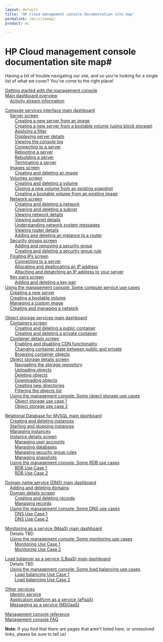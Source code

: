 ```yaml
---
layout: default
title: "HP Cloud management console documentation site map"
permalink: /mc/sitemap/
product: mc

---
```

# HP Cloud management console documentation site map#

Having a bit of trouble navigating our site, and so you're looking for a single list of what we cover?  You've come to the right place!

[Getting started with the management console](/mc/)<br> <!-- basic descriptions of the different services avai. through the console with links to the existing landing pages created for the CLI docs? -->
[Main dashboard overview](/mc/dashboard/) <!-- include info about various panes, eg Activity Stream; list of subordinate screens for all the different services ie compute, object storage, monitoring, etc. --> <br>
&nbsp;&nbsp;&nbsp;&nbsp;[Activity stream information](/activity-stream/) <br>

[Compute services interface main dashboard](/mc/compute/)<br>
&nbsp;&nbsp;&nbsp;&nbsp;[Server screen](mc/compute/servers/) <!-- include basic description of all fields and buttons, as well as items in the Inventory section --> <br>
&nbsp;&nbsp;&nbsp;&nbsp;&nbsp;&nbsp;&nbsp;&nbsp;[Creating a new server from an image](mc/compute/server/)<br>
&nbsp;&nbsp;&nbsp;&nbsp;&nbsp;&nbsp;&nbsp;&nbsp;[Creating a new server from a bootable volume (using block storage)](mc/compute/server/)<br>
&nbsp;&nbsp;&nbsp;&nbsp;&nbsp;&nbsp;&nbsp;&nbsp;[Applying a filter](mc/compute/server/) <br>
&nbsp;&nbsp;&nbsp;&nbsp;&nbsp;&nbsp;&nbsp;&nbsp;[Displaying server details](mc/compute/server/)<br>
&nbsp;&nbsp;&nbsp;&nbsp;&nbsp;&nbsp;&nbsp;&nbsp;[Viewing the console log](mc/compute/server/)<br>
&nbsp;&nbsp;&nbsp;&nbsp;&nbsp;&nbsp;&nbsp;&nbsp;[Connecting to a server](mc/compute/server/)<br>
&nbsp;&nbsp;&nbsp;&nbsp;&nbsp;&nbsp;&nbsp;&nbsp;[Rebooting a server](mc/compute/server/)<br>
&nbsp;&nbsp;&nbsp;&nbsp;&nbsp;&nbsp;&nbsp;&nbsp;[Rebuilding a server](mc/compute/server/)<br>
&nbsp;&nbsp;&nbsp;&nbsp;&nbsp;&nbsp;&nbsp;&nbsp;[Terminating a server](mc/compute/server/)<br>
&nbsp;&nbsp;&nbsp;&nbsp;[Images screen](mc/compute/images/) <!-- include basic description of all fields and buttons here --> <br>
&nbsp;&nbsp;&nbsp;&nbsp;&nbsp;&nbsp;&nbsp;&nbsp;[Creating and deleting an image](blah) <br>
&nbsp;&nbsp;&nbsp;&nbsp;[Volumes screen](mc/compute/volumes/)<br>
&nbsp;&nbsp;&nbsp;&nbsp;&nbsp;&nbsp;&nbsp;&nbsp;[Creating and deleting a volume](blah)<br>
&nbsp;&nbsp;&nbsp;&nbsp;&nbsp;&nbsp;&nbsp;&nbsp;[Cloning a new volume from an existing snapshot](blah)<br>
&nbsp;&nbsp;&nbsp;&nbsp;&nbsp;&nbsp;&nbsp;&nbsp;[Creating a bootable volume from an existing image](blah)<br>
&nbsp;&nbsp;&nbsp;&nbsp;[Network screen](mc/compute/network/) <!-- info here on toggles, fields, and basic network overview --> <br>
&nbsp;&nbsp;&nbsp;&nbsp;&nbsp;&nbsp;&nbsp;&nbsp;[Creating and deleting a network](blah) <!-- creating launches a new screen; perhaps separate creating and put deleting in the overview? --> <br> 
&nbsp;&nbsp;&nbsp;&nbsp;&nbsp;&nbsp;&nbsp;&nbsp;[Crearing and deleting a subnet](blah) <!-- creating launches a new screen; perhaps separate creating and put deleting in the overview? --> <br>
&nbsp;&nbsp;&nbsp;&nbsp;&nbsp;&nbsp;&nbsp;&nbsp;[Viewing  network details](blah) <br>
&nbsp;&nbsp;&nbsp;&nbsp;&nbsp;&nbsp;&nbsp;&nbsp;[Viewing subnet details](blah) <br>
&nbsp;&nbsp;&nbsp;&nbsp;&nbsp;&nbsp;&nbsp;&nbsp;[Understanding network system messages](blah) <!-- success & error messages w/ descriptions of what they mean --> <br> 
&nbsp;&nbsp;&nbsp;&nbsp;&nbsp;&nbsp;&nbsp;&nbsp;[Viewing router details](blah) <!-- not sure about this one--maybe it's own menu item, and Laura hasn't updated wireframes? --> <br>
&nbsp;&nbsp;&nbsp;&nbsp;&nbsp;&nbsp;&nbsp;&nbsp;[Adding and deleting an instance to a router](blah) <br>
&nbsp;&nbsp;&nbsp;&nbsp;[Security groups screen](mc/compute/security-groups/) <!-- basic screen functions here such as selecting a project, listing security groups, etc.? --> <br>
&nbsp;&nbsp;&nbsp;&nbsp;&nbsp;&nbsp;&nbsp;&nbsp;[Adding and removing a security group](blah)<br>
&nbsp;&nbsp;&nbsp;&nbsp;&nbsp;&nbsp;&nbsp;&nbsp;[Creating and deleting a security group rule](blah)<br>
&nbsp;&nbsp;&nbsp;&nbsp;[Floating IPs screen](mc/compute/floating-ips/) <!-- basic screen functions here such as selecting a project --> <br>
&nbsp;&nbsp;&nbsp;&nbsp;&nbsp;&nbsp;&nbsp;&nbsp;[Connecting to a server](blah)<br>
&nbsp;&nbsp;&nbsp;&nbsp;&nbsp;&nbsp;&nbsp;&nbsp;[Allocating and deallocating an IP address](blah)<br>
&nbsp;&nbsp;&nbsp;&nbsp;&nbsp;&nbsp;&nbsp;&nbsp;[Attaching and detatching an IP address to your server](blah)<br>
&nbsp;&nbsp;&nbsp;&nbsp;[Key pairs screen](mc/compute/key-pairs/)<br>
&nbsp;&nbsp;&nbsp;&nbsp;&nbsp;&nbsp;&nbsp;&nbsp;[Adding and deleting a key pair](blah) <br>
[Using the management console: Some compute service use cases](mc/compute/use-cases/) <br>
&nbsp;&nbsp;&nbsp;&nbsp;[Creating a new server](blah) <br>
&nbsp;&nbsp;&nbsp;&nbsp;[Creating a bootable volume](blah) <br>
&nbsp;&nbsp;&nbsp;&nbsp;[Managing a custom image](blah) <br>
&nbsp;&nbsp;&nbsp;&nbsp;[Creating and managing a network](blah) <br>

[Object storage services main dashboard](/mc/object-storage/)<br>
&nbsp;&nbsp;&nbsp;&nbsp;[Containers screen](blah) <br>
&nbsp;&nbsp;&nbsp;&nbsp;&nbsp;&nbsp;&nbsp;&nbsp;[Creating and deleting a public container](blah) <!-- note you can create w/ or w/out CDN enabled --> <br>
&nbsp;&nbsp;&nbsp;&nbsp;&nbsp;&nbsp;&nbsp;&nbsp;[Creating and deleting a private container](blah) <!-- note you can create w/ or w/out CDN enabled --> <br>
&nbsp;&nbsp;&nbsp;&nbsp;[Container details screen](blah) <!-- info about selecting containers here --> <br>
&nbsp;&nbsp;&nbsp;&nbsp;&nbsp;&nbsp;&nbsp;&nbsp;[Enabling and disabling CDN functionality](blah) <br>
&nbsp;&nbsp;&nbsp;&nbsp;&nbsp;&nbsp;&nbsp;&nbsp;[Changing container state between public and private](blah) <br>
&nbsp;&nbsp;&nbsp;&nbsp;&nbsp;&nbsp;&nbsp;&nbsp;[Browsing container objects](blah) <br>
&nbsp;&nbsp;&nbsp;&nbsp;[Object storage details screen](blah) <!-- info about viewing object details --> <br>
&nbsp;&nbsp;&nbsp;&nbsp;&nbsp;&nbsp;&nbsp;&nbsp;[Navigating the storage repository](blah) <br>
&nbsp;&nbsp;&nbsp;&nbsp;&nbsp;&nbsp;&nbsp;&nbsp;[Uploading objects](blah) <br>
&nbsp;&nbsp;&nbsp;&nbsp;&nbsp;&nbsp;&nbsp;&nbsp;[Deleting objects](blah) <br>
&nbsp;&nbsp;&nbsp;&nbsp;&nbsp;&nbsp;&nbsp;&nbsp;[Downloading objects](blah) <br>
&nbsp;&nbsp;&nbsp;&nbsp;&nbsp;&nbsp;&nbsp;&nbsp;[Creating new directories](blah) <!-- perhaps include this in the main page above? --> <br>
&nbsp;&nbsp;&nbsp;&nbsp;&nbsp;&nbsp;&nbsp;&nbsp;[Filtering the objects list](blah) <br>
&nbsp;&nbsp;&nbsp;&nbsp;[Using the management console: Some object storage use cases](blah) <br>
&nbsp;&nbsp;&nbsp;&nbsp;&nbsp;&nbsp;&nbsp;&nbsp;[Object storage use case 1](blah) <br>
&nbsp;&nbsp;&nbsp;&nbsp;&nbsp;&nbsp;&nbsp;&nbsp;[Object storage use case 2](blah) <br>

[Relational Database for MySQL main dashboard](blah) <br>
&nbsp;&nbsp;&nbsp;&nbsp;[Creating and deleting instances](blah) <br>
&nbsp;&nbsp;&nbsp;&nbsp;[Starting and stopping instances](blah) <br>
&nbsp;&nbsp;&nbsp;&nbsp;[Managing instances](blah) <br> <!-- flavors; volume size; number of dbs; enable, disable, and reset root password -->
&nbsp;&nbsp;&nbsp;&nbsp;[Instance details screen](blah) <br> <!-- searching; other basic descriptive info about this screen -->
&nbsp;&nbsp;&nbsp;&nbsp;&nbsp;&nbsp;&nbsp;&nbsp;[Managing user accounts](blah) <br> <!-- creating, deleting, changing names and permissions, changing passwords -->
&nbsp;&nbsp;&nbsp;&nbsp;&nbsp;&nbsp;&nbsp;&nbsp;[Managing databases](blah) <br> <!-- creating, deleting, renaming -->
&nbsp;&nbsp;&nbsp;&nbsp;&nbsp;&nbsp;&nbsp;&nbsp;[Managing security group rules](blah) <br> <!-- creating, deleting, renaming -->
&nbsp;&nbsp;&nbsp;&nbsp;&nbsp;&nbsp;&nbsp;&nbsp;[Managing snapshots](blah) <br> <!-- creating, deleting, renaming -->
&nbsp;&nbsp;&nbsp;&nbsp;[Using the management console: Some RDB use cases](blah) <br>
&nbsp;&nbsp;&nbsp;&nbsp;&nbsp;&nbsp;&nbsp;&nbsp;[RDB Use Case 1](blah) <br>
&nbsp;&nbsp;&nbsp;&nbsp;&nbsp;&nbsp;&nbsp;&nbsp;[RDB Use Case 2](blah) <br>

[Domain name service (DNS) main dashboard](blah) <br> <!-- searching domains -->
&nbsp;&nbsp;&nbsp;&nbsp;[Adding and deleting domains](blah) <br>
&nbsp;&nbsp;&nbsp;&nbsp;[Domain details screen](blah) <br> <!-- selecting record types; viewing details; returning to the domain list screen -->
&nbsp;&nbsp;&nbsp;&nbsp;&nbsp;&nbsp;&nbsp;&nbsp;[Creating and deleting records](blah) <br>
&nbsp;&nbsp;&nbsp;&nbsp;&nbsp;&nbsp;&nbsp;&nbsp;[Managing records](blah) <br>
&nbsp;&nbsp;&nbsp;&nbsp;[Using the management console: Some DNS use cases](blah) <br>
&nbsp;&nbsp;&nbsp;&nbsp;&nbsp;&nbsp;&nbsp;&nbsp;[DNS Use Case 1](blah) <br>
&nbsp;&nbsp;&nbsp;&nbsp;&nbsp;&nbsp;&nbsp;&nbsp;[DNS Use Case 2](blah) <br>

[Monitoring as a service (MaaS) main dashboard](blah) <br>
&nbsp;&nbsp;&nbsp;&nbsp;Details TBD<br>
&nbsp;&nbsp;&nbsp;&nbsp;[Using the management console: Some monitoring use cases](blah) <br>
&nbsp;&nbsp;&nbsp;&nbsp;&nbsp;&nbsp;&nbsp;&nbsp;[Monitoring Use Case 1](blah) <br>
&nbsp;&nbsp;&nbsp;&nbsp;&nbsp;&nbsp;&nbsp;&nbsp;[Monitoring Use Case 2](blah) <br>

[Load balancer as a service (LBaaS) main dashboard](blah) <br>
&nbsp;&nbsp;&nbsp;&nbsp;Details TBD<br>
&nbsp;&nbsp;&nbsp;&nbsp;[Using the management console: Some load balancing use cases](blah) <br>
&nbsp;&nbsp;&nbsp;&nbsp;&nbsp;&nbsp;&nbsp;&nbsp;[Load balancing Use Case 1](blah) <br>
&nbsp;&nbsp;&nbsp;&nbsp;&nbsp;&nbsp;&nbsp;&nbsp;[Load balancing Use Case 2](blah) <br>

[Other services](blah) <!-- Presumably these sections will grow and get their own sections as compute and object storage have above as the MC changes to support them more thoroughly --> <br>
&nbsp;&nbsp;&nbsp;&nbsp;[Identity service](blah) <br>
&nbsp;&nbsp;&nbsp;&nbsp;[Application platform as a service (aPaaS)](blah) <br>
&nbsp;&nbsp;&nbsp;&nbsp;[Messaging as a service (MSGaaS)](blah) <br>

[Management console reference](blah) <!-- reference for every button, field, etc. for later inclusion as bubble help or some such  --> <br>
[Management console FAQ](blah) <br>

**Note**: If you find that there are pages that aren't listed here, or unresolved links, please be sure to tell us!

